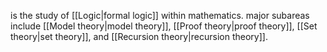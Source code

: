 is the study of [[Logic|formal logic]] within mathematics. major subareas include [[Model theory|model theory]], [[Proof theory|proof theory]], [[Set theory|set theory]], and [[Recursion theory|recursion theory]].